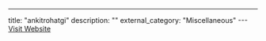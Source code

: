 ---
title: "ankitrohatgi"
description: ""
external_category: "Miscellaneous"
---[Visit Website](https://github.com/ankitrohatgi)

